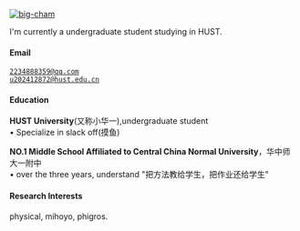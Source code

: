 [![big-cham](https://img.shields.io/badge/bigcham-github-blue?logo=github)](https://github.com/big-cham)

I'm currently a undergraduate student studying in HUST.

#### Email  
<code>2234888359@qq.com</code>  
<code>u202412872@hust.edu.cn</code>

#### Education  
**HUST University**(又称小华一),undergraduate student<br>
• Specialize in slack off(摸鱼)

**NO.1 Middle School Affiliated to Central China Normal University**，华中师大一附中<br>
• over the three years, understand "把方法教给学生，把作业还给学生"

#### Research Interests  
physical, mihoyo, phigros.
  
